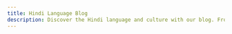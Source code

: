 ```yaml
---
title: Hindi Language Blog
description: Discover the Hindi language and culture with our blog. From beginner's guides to advanced topics, we offer insights into the language, literature, and history of India. Start exploring today and immerse yourself in the world of Hindi!
---
```


